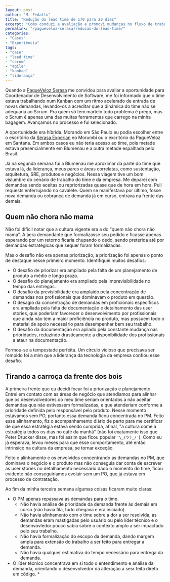 ```yaml
---
layout: post
author: "M. Fedatto"
title: "Redução do lead time de 170 para 20 dias"
excerpt: "Como conduzi a avaliação e promovi mudanças no fluxo de trabalho do time em busca de maior qualidade e produtividade, alcançando uma redução no lead time médio de 170 para 20 dias."
permalink: "/pagueveloz-serasa/reducao-do-lead-time/"
categories:
- "Cases"
- "Experiência"
tags:
- "case"
- "lead time"
- "scrum"
- "agile"
- "kanban"
- "liderança"
---
```


Quando a [PagueVeloz Serasa](https://pagueveloz.com.br/) me convidou para avaliar a oportunidade para Coordenador de Desenvolvimento de Software, me foi informado que o time estava trabalhando num Kanban com um rítmo acelerado de entrada de novas demandas, levando-os a acreditar que a dinâmica do time não se adequaria ao Scrum. Pra quem só tem martelo todo problema é prego, mas o Scrum é apenas uma das muitas ferramentas que carrego na minha bagagem. Avançamos no processo e fui selecionado.

A oportunidade era híbrida. Morando em São Paulo eu podia escolher entre o escritório da [Serasa Experian](https://serasa.com.br/) no Morumbi ou o excritório da PagueVeloz em Santana. Em ambos casos eu não teria acesso ao time, pois metade estava presencialmente em Blumenau e a outra metade espalhada pelo Brasil.

Já na segunda semana fui a Blumenau me aproximar da parte do time que estava lá, da liderança, meus pares e áreas correlatas, como sustentação, arquitetura, SRE, produtos e negócios. Nessa viagem tive um bom vislumbre do cenário de trabalho do time e da empresa. Me deparei com demandas sendo aceitas ou repriorizadas quase que de hora em hora. Pull requests enferrujando no cavalete. Quem se manifestava por último, fosse nova demanda ou cobrança de demanda já em curso, entrava na frente das demais.

## Quem não chora não mama

Não foi difícil notar que a cultura vigente era a do "quem não chora não mama". A áera demandante que formalizasse seu pedido e ficasse apenas esperando por um retorno ficaria chupando o dedo, sendo preterida até por demandas estratégicas que sequer foram formalizadas.

Mas o desafio não era apenas priorização, a priorização foi apenas o ponto de destaque nesse primeiro momento. Identifiquei muitos desafios:

* O desafio de priorizar era ampliado pela falta de um planejamento de produto a médio e longo prazo.
* O desafio do planejamento era ampliado pela imprevisibilidade no tempo das entregas.
* O desafio da previsibilidade era amplaido pela concentração de demandas nos profissionais que dominavam o produto em questão.
* O desagio da concentração de demandas em proficionais específicos era ampliada pela falta de documentação e detalhamento das user stories, que poderiam favorecer o desenvolvimento por profissionais que ainda não tem a maior proficiência no produto, mas possuem todo o material de apoio necessário para desempenhar bem seu trabalho.
* O desafio da documentação era apliado pela constante mudança nas prioridades, reduzindo drasticamente a disponibilidade dos profissionais a ataur na documentação.

Formou-se a tempestade perfeita. Um círculo vicioso que precisava ser rompido foi a mim que a liderança da tecnologia da empresa confiou esse desafio.

## Tirando a carroça da frente dos bois

A primeira frente que eu decidi focar foi a priorização e planejamento. Entrei em contato com as áreas de negócio que atendíamos para alinhar que os desenvolvedores do meu time seriam orientados a não aceitar demandas que não estivessem formalizadas, e que atenderiam conforme a prioridade definida pelo responsável pelo produto. Nesse momento estávamos sem PO, portanto essa demanda ficou concentrada no PM. Feito esse alinhamento, fiz o acompanhamento diário de perto para me certificar de que essa estratégia estava sendo cumprida, afinal, "a cultura come a estratégia todos os dias no café da manhã" (não foi exatamente isso que Peter Drucker disse, mas foi assim que ficou popular `¯\_(ツ)_/¯`). Como eu já esperava, levou meses para que esse comportamento, até então intrínsico na cultura da empresa, se tornar exceção.

Feito o alinhamento e os envolvidos concentrando as demandas no PM, que dominava o negócio e o produto mas não conseguia dar conta de escrever as user stories no detalhamento necessário dado o momento do time, ficou evidente não conseguiríamos evoluir sem um PO, que já estava em processo de contratação.

Ao fim da minha terceira semana algumas coisas ficaram muito claras:

* O PM apenas repassava as demandas para o time.
  * Não havia análise de prioridade da demanda frente às demais em curso (não havia fila, tudo chegava e era iniciado).
  * Não havia alinhamento com o time sobre a dor a ser resolvida, as demandas eram mastigadas pelo usuário ou pelo líder técnico e o desenvovledor pouco sabia sobre o contexto amplo a ser impactado pelo seu trabalho.
  * Não havia formalização do escopo da demanda, dando margem ampla para extensão do trabalho a ser feito para entregar a demanda.
  * Não havia qualquer estimativa do tempo necessário para entrega da demanda.
* O líder técnico concentrava em si todo o entendimento e análise da demanda, orientando o desenvolvedor da alteração a sesr feita direto em código.
  * 
